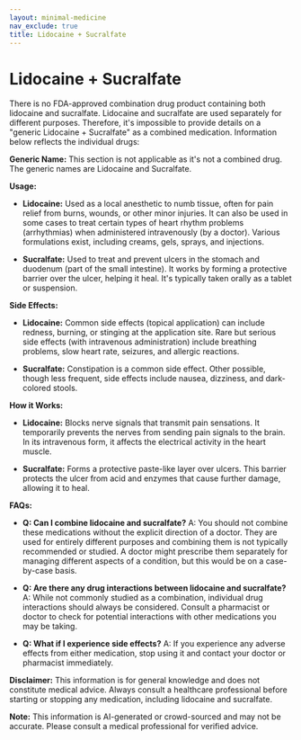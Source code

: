 ```yaml
---
layout: minimal-medicine
nav_exclude: true
title: Lidocaine + Sucralfate
---
```


# Lidocaine + Sucralfate

There is no FDA-approved combination drug product containing both lidocaine and sucralfate.  Lidocaine and sucralfate are used separately for different purposes.  Therefore, it's impossible to provide details on a "generic Lidocaine + Sucralfate" as a combined medication.  Information below reflects the individual drugs:


**Generic Name:**  This section is not applicable as it's not a combined drug.  The generic names are Lidocaine and Sucralfate.

**Usage:**

* **Lidocaine:**  Used as a local anesthetic to numb tissue, often for pain relief from burns, wounds, or other minor injuries. It can also be used in some cases to treat certain types of heart rhythm problems (arrhythmias) when administered intravenously (by a doctor).  Various formulations exist, including creams, gels, sprays, and injections.

* **Sucralfate:** Used to treat and prevent ulcers in the stomach and duodenum (part of the small intestine). It works by forming a protective barrier over the ulcer, helping it heal. It's typically taken orally as a tablet or suspension.

**Side Effects:**

* **Lidocaine:**  Common side effects (topical application) can include redness, burning, or stinging at the application site.  Rare but serious side effects (with intravenous administration) include breathing problems, slow heart rate, seizures, and allergic reactions.

* **Sucralfate:**  Constipation is a common side effect.  Other possible, though less frequent, side effects include nausea, dizziness, and dark-colored stools.


**How it Works:**

* **Lidocaine:** Blocks nerve signals that transmit pain sensations.  It temporarily prevents the nerves from sending pain signals to the brain.  In its intravenous form, it affects the electrical activity in the heart muscle.

* **Sucralfate:** Forms a protective paste-like layer over ulcers. This barrier protects the ulcer from acid and enzymes that cause further damage, allowing it to heal.


**FAQs:**

* **Q: Can I combine lidocaine and sucralfate?**  A:  You should not combine these medications without the explicit direction of a doctor.  They are used for entirely different purposes and combining them is not typically recommended or studied.  A doctor might prescribe them separately for managing different aspects of a condition, but this would be on a case-by-case basis.

* **Q: Are there any drug interactions between lidocaine and sucralfate?** A: While not commonly studied as a combination, individual drug interactions should always be considered.  Consult a pharmacist or doctor to check for potential interactions with other medications you may be taking.

* **Q: What if I experience side effects?** A: If you experience any adverse effects from either medication, stop using it and contact your doctor or pharmacist immediately.


**Disclaimer:** This information is for general knowledge and does not constitute medical advice. Always consult a healthcare professional before starting or stopping any medication, including lidocaine and sucralfate.


**Note:** This information is AI-generated or crowd-sourced and may not be accurate. Please consult a medical professional for verified advice.